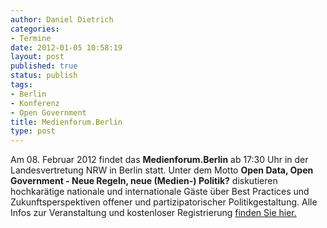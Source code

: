 ```yaml
---
author: Daniel Dietrich
categories:
- Termine
date: 2012-01-05 10:58:19
layout: post
published: true
status: publish
tags:
- Berlin
- Konferenz
- Open Government
title: Medienforum.Berlin
type: post
---
```


Am 08. Februar 2012 findet das **Medienforum.Berlin** ab 17:30 Uhr in der Landesvertretung NRW in Berlin statt. Unter dem Motto **Open Data, Open Government - Neue Regeln, neue (Medien-) Politik?** diskutieren hochkarätige nationale und internationale Gäste über Best Practices und Zukunftsperspektiven offener und partizipatorischer Politikgestaltung. Alle Infos zur Veranstaltung und kostenloser Registrierung [finden Sie hier.](http://www.medienforum.nrw.de/de/home/medienforumberlin.html)